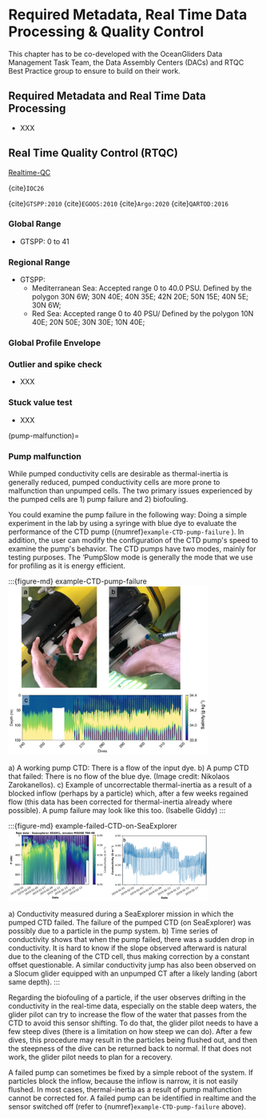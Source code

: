 # Required Metadata, Real Time Data Processing & Quality Control

This chapter has to be co-developed with the OceanGliders Data Management Task Team, the Data Assembly Centers (DACs) and RTQC Best Practice group to ensure to build on their work.

## Required Metadata and Real Time Data Processing
- XXX 

## Real Time Quality Control (RTQC)


[Realtime-QC](https://github.com/OceanGlidersCommunity/Realtime-QC)

{cite}`IOC26`

{cite}`GTSPP:2010`
{cite}`EGOOS:2010`
{cite}`Argo:2020`
{cite}`QARTOD:2016`




### Global Range

- GTSPP: 0 to 41

### Regional Range

- GTSPP:
  - Mediterranean Sea: Accepted range 0 to 40.0 PSU. Defined by the polygon 30N 6W; 30N 40E; 40N 35E; 42N 20E; 50N 15E; 40N 5E; 30N 6W;
  - Red Sea: Accepted range 0 to 40 PSU/ Defined by the polygon 10N 40E; 20N 50E; 30N 30E; 10N 40E;

### Global Profile Envelope

### Outlier and spike check
- XXX

### Stuck value test
- XXX

(pump-malfunction)=
### Pump malfunction

While pumped conductivity cells are desirable as thermal-inertia is generally reduced, pumped conductivity cells are more prone to malfunction than unpumped cells. The two primary issues experienced by the pumped cells are 1) pump failure and 2) biofouling. 

You could examine the pump failure in the following way: Doing a simple experiment in the lab by using a syringe with blue dye to evaluate the performance of the CTD pump ({numref}`example-CTD-pump-failure` ). In addition, the user can modify the configuration of the CTD pump's speed to examine the pump's behavior. The CTD pumps have two modes, mainly for testing purposes. The ‘PumpSlow mode is generally the mode that we use for profiling as it is energy efficient. 

:::{figure-md} example-CTD-pump-failure
<img src="/images/zarokanellos_Giddy_biofouling.png" alt="CTD pump failure 01" class="bg-primary mb-1" width="400px">

a) A working pump CTD: There is a flow of the input dye. b) A pump CTD that failed: There is no flow of the blue dye. (Image credit: Nikolaos Zarokanellos). c) Example of uncorrectable thermal-inertia as a result of a blocked inflow (perhaps by a particle) which, after a few weeks regained flow (this data has been corrected for thermal-inertia already where possible). A pump failure may look like this too. (Isabelle Giddy)
:::

:::{figure-md} example-failed-CTD-on-SeaExplorer
<img src="/images/anthony_pump_blockage.png" alt="CTD pump failure 02" class="bg-primary mb-1" width="400px">

a) Conductivity measured during a SeaExplorer mission in which the pumped CTD failed. The failure of the pumped CTD (on SeaExplorer) was possibly due to a particle in the pump system. b) Time series of conductivity shows that when the pump failed, there was a sudden drop in conductivity. It is hard to know if the slope observed afterward is natural due to the cleaning of the CTD cell, thus making correction by a constant offset questionable. A similar conductivity jump has also been observed on a Slocum glider equipped with an unpumped CT after a likely landing (abort same depth).
:::

Regarding the biofouling of a particle, if the user observes drifting in the conductivity in the real-time data, especially on the stable deep waters, the glider pilot can try to increase the flow of the water that passes from the CTD to avoid this sensor shifting. To do that, the glider pilot needs to have a few steep dives (there is a limitation on how steep we can do). After a few dives, this procedure may result in the particles being flushed out, and then the steepness of the dive can be returned back to normal. If that does not work, the glider pilot needs to plan for a recovery.

A failed pump can sometimes be fixed by a simple reboot of the system. If particles block the inflow, because the inflow is narrow, it is not easily flushed. In most cases, thermal-inertia as a result of pump malfunction cannot be corrected for. A failed pump can be identified in realtime and the sensor switched off (refer to {numref}`example-CTD-pump-failure` above).

